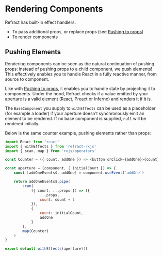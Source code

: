 # Rendering Components

Refract has built-in effect handlers:

*   To pass additional props, or replace props (see [Pushing to props](./pushing-to-props))
*   To render components

## Pushing Elements

Rendering components can be seen as the natural continuation of pushing props: instead of pushing props to a child component, we push elements! This effectively enables you to handle React in a fully reactive manner, from source to component.

Like with [Pushing to props](./pushing-to-props), it enables you to handle state by projecting it to components. Under the hood, Refract checks if a value emitted by your aperture is a valid element (React, Preact or Inferno) and renders it if it is.

The `BaseComponent` you supply to `withEffects` can be used as a placeholder (for example a loader) if your aperture doesn't synchronously emit an element to be rendered. If no base component is supplied, `null` will be rendered initially.

Below is the same counter example, pushing elements rather than props:

```js
import React from 'react'
import { withEffects } from 'refract-rxjs'
import { scan, map } from 'rxjs/operators'

const Counter = ({ count, addOne }) => <button onClick={addOne}>{count}</button>

const aperture = (component, { initialCount }) => {
    const [addOneEvents$, addOne] = component.useEvent('addOne')

    return addOneEvents$.pipe(
        scan(
            ({ count, ...props }) => ({
                ...props,
                count: count + 1
            }),
            {
                count: initialCount,
                addOne
            }
        ),
        map(Counter)
    )
}

export default withEffects(aperture)()
```
